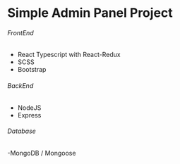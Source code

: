 # Simple Admin Panel Project

###### FrontEnd
- React Typescript with React-Redux
- SCSS
- Bootstrap

###### BackEnd
- NodeJS
- Express

###### Database
-MongoDB / Mongoose
